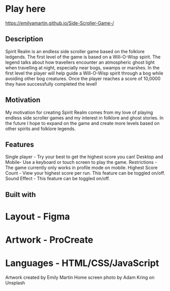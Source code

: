 # Play here 
https://emilyamartin.github.io/Side-Scroller-Game-/

## Description
Spirit Realm is an endless side scroller game based on the folklore ledgends. The first level of the game is based on a Will-O-Wisp spirit. The legend talks about how travellers encounter an atmospheric ghost light when travelling at night, especially near bogs, swamps or marshes. In the first level the player will help guide a Will-O-Wisp spirit through a bog while avoiding other bog creatures. Once the player reaches a score of 10,0000 they have successfully completed the level!

## Motivation 
My motivation for creating Spirit Realm comes from my love of playing endless side scroller games and my interest in folklore and ghost stories. In the future I hope to expand on the game and create more levels based on other spirits and folklore legends. 

## Features 
Single player - Try your best to get the highest score you can!
Desktop and Mobile- Use a keyboard or touch screen to play the game.
Restrictions - The game currently only works in profile mode on mobile. 
Highest Score Count - View your highest score per run. This feature can be toggled on/off.
Sound Effect - This feature can be toggled on/off. 

## Built with 
# Layout - Figma
# Artwork - ProCreate
# Languages - HTML/CSS/JavaScript 

Artwork created by Emily Martin 
Home screen photo by Adam Kring on Unsplash
  
